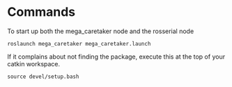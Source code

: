 Commands
===========

To start up both the mega_caretaker node and the rosserial node
```
roslaunch mega_caretaker mega_caretaker.launch
```


If it complains about not finding the package, execute this at the top of your catkin workspace.
```
source devel/setup.bash
```

